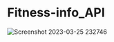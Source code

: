 # Fitness-info_API

![Screenshot 2023-03-25 232746](https://user-images.githubusercontent.com/111562051/227734924-ca7c4cb8-f422-44aa-b247-e80c4b242b45.png)
